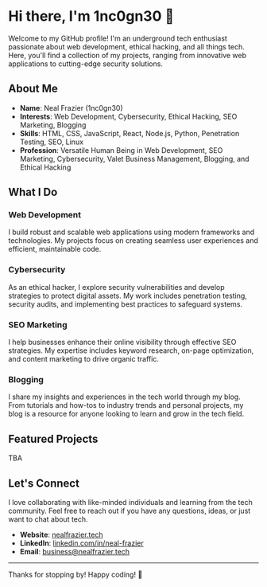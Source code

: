 # Hi there, I'm 1nc0gn30 👋

Welcome to my GitHub profile! I'm an underground tech enthusiast passionate about web development, ethical hacking, and all things tech. Here, you'll find a collection of my projects, ranging from innovative web applications to cutting-edge security solutions.

## About Me

- **Name**: Neal Frazier (1nc0gn30)
- **Interests**: Web Development, Cybersecurity, Ethical Hacking, SEO Marketing, Blogging
- **Skills**: HTML, CSS, JavaScript, React, Node.js, Python, Penetration Testing, SEO, Linux
- **Profession**: Versatile Human Being in Web Development, SEO Marketing, Cybersecurity, Valet Business Management, Blogging, and Ethical Hacking

## What I Do

### Web Development
I build robust and scalable web applications using modern frameworks and technologies. My projects focus on creating seamless user experiences and efficient, maintainable code.

### Cybersecurity
As an ethical hacker, I explore security vulnerabilities and develop strategies to protect digital assets. My work includes penetration testing, security audits, and implementing best practices to safeguard systems.

### SEO Marketing
I help businesses enhance their online visibility through effective SEO strategies. My expertise includes keyword research, on-page optimization, and content marketing to drive organic traffic.

### Blogging
I share my insights and experiences in the tech world through my blog. From tutorials and how-tos to industry trends and personal projects, my blog is a resource for anyone looking to learn and grow in the tech field.

## Featured Projects

TBA

## Let's Connect

I love collaborating with like-minded individuals and learning from the tech community. Feel free to reach out if you have any questions, ideas, or just want to chat about tech.

- **Website**: [nealfrazier.tech](https://nealfrazier.tech)
- **LinkedIn**: [linkedin.com/in/neal-frazier](https://www.linkedin.com/in/nealfrazier)
- **Email**: [business@nealfrazier.tech](mailto:business@nealfrazier.tech)

---

Thanks for stopping by! Happy coding! 🚀



